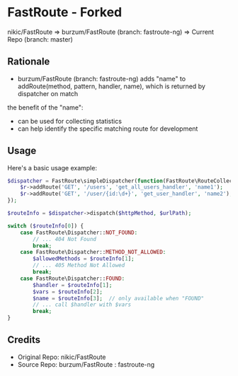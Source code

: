 FastRoute - Forked
=======================================

nikic/FastRoute  =>  burzum/FastRoute (branch: fastroute-ng)  =>  Current Repo (branch: master)


Rationale
-----
- burzum/FastRoute (branch: fastroute-ng) adds "name" to addRoute(method, pattern, handler, name), which is returned by dispatcher on match

the benefit of the "name":
- can be used for collecting statistics
- can help identify the specific matching route for development


Usage
-----

Here's a basic usage example:

```php
$dispatcher = FastRoute\simpleDispatcher(function(FastRoute\RouteCollection $r) {
    $r->addRoute('GET', '/users', 'get_all_users_handler', 'name1');
    $r->addRoute('GET', '/user/{id:\d+}', 'get_user_handler', 'name2');
});

$routeInfo = $dispatcher->dispatch($httpMethod, $urlPath);

switch ($routeInfo[0]) {
    case FastRoute\Dispatcher::NOT_FOUND:
        // ... 404 Not Found
        break;
    case FastRoute\Dispatcher::METHOD_NOT_ALLOWED:
        $allowedMethods = $routeInfo[1];
        // ... 405 Method Not Allowed
        break;
    case FastRoute\Dispatcher::FOUND:
        $handler = $routeInfo[1];
        $vars = $routeInfo[2];
        $name = $routeInfo[3];  // only available when "FOUND"
        // ... call $handler with $vars
        break;
}
```

Credits
-----
- Original Repo: nikic/FastRoute
- Source Repo: burzum/FastRoute : fastroute-ng

